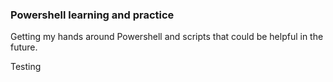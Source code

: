 ### Powershell learning and practice
Getting my hands around Powershell and scripts that could be helpful in the future.

Testing